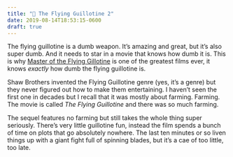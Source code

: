 ```yaml
---
title: "🎥 The Flying Guillotine 2"
date: 2019-08-14T18:53:15-0600
draft: true
---
```






The flying guillotine is a dumb weapon. It’s amazing and great, but it’s also super dumb. And it needs to star in a movie that knows how dumb it is. This is why [Master of the Flying Gillotine](https://www.imdb.com/title/tt0072913/) is one of the greatest films ever, it knows _exactly_ how dumb the flying guillotine is.

Shaw Brothers invented the Flying Guillotine genre (yes, it’s a genre) but they never figured out how to make them entertaining. I haven’t seen the first one in decades but I recall that it was mostly about farming. Farming. The movie is called _The Flying Guillotine_ and there was so much farming.

The sequel features no farming but still takes the whole thing super seriously. There’s very little guillotine fun, instead the film spends a bunch of time on plots that go absolutely nowhere. The last ten minutes or so liven things up with a giant fight full of spinning blades, but it’s a cae of too little, too late.



